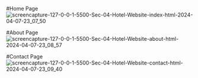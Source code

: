 #Home Page
![screencapture-127-0-0-1-5500-Sec-04-Hotel-Website-index-html-2024-04-07-23_07_50](https://github.com/tawsifmahmud05/Hotel-Website-HTML-CSS/assets/85132422/b7f19663-06b8-4865-978d-3304147ce6b3)

#About Page
![screencapture-127-0-0-1-5500-Sec-04-Hotel-Website-about-html-2024-04-07-23_08_57](https://github.com/tawsifmahmud05/Hotel-Website-HTML-CSS/assets/85132422/5348571b-8f4a-4b01-b98e-d6ae882af3a3)

#Contact Page
![screencapture-127-0-0-1-5500-Sec-04-Hotel-Website-contact-html-2024-04-07-23_09_40](https://github.com/tawsifmahmud05/Hotel-Website-HTML-CSS/assets/85132422/20ff22f3-94b1-4fa3-8a6d-a4e826a3e246)

